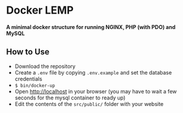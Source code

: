 # Docker LEMP
#### A minimal docker structure for running NGINX, PHP (with PDO) and MySQL

## How to Use
 - Download the repository
 - Create a `.env` file by copying `.env.example` and set the database credentials
 - `$ bin/docker-up`
 - Open [http://localhost](http://localhost) in your browser (you may have to wait a few seconds for the mysql container to ready up)
 - Edit the contents of the `src/public/` folder with your website
